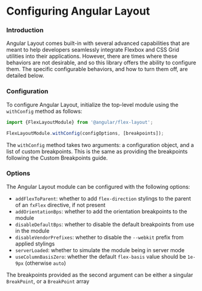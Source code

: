# Configuring Angular Layout

### Introduction

Angular Layout comes built-in with several advanced capabilities that are meant to help developers
seamlessly integrate Flexbox and CSS Grid utilities into their applications. However, there are times
where these behaviors are not desirable, and so this library offers the ability to configure them. 
The specific configurable behaviors, and how to turn them off, are detailed below.

### Configuration

To configure Angular Layout, initialize the top-level module using the `withConfig` method as follows:

```ts
import {FlexLayoutModule} from '@angular/flex-layout';

FlexLayoutModule.withConfig(configOptions, [breakpoints]);
```

The `withConfig` method takes two arguments: a configuration object, and a list of custom breakpoints.
This is the same as providing the breakpoints following the Custom Breakpoints guide.

### Options

The Angular Layout module can be configured with the following options:

* `addFlexToParent`: whether to add `flex-direction` stylings to the parent of an `fxFlex` directive, 
if not present
* `addOrientationBps`: whether to add the orientation breakpoints to the module
* `disableDefaultBps`: whether to disable the default breakpoints from use in the module
* `disableVendorPrefixes`: whether to disable the `--webkit` prefix from applied stylings
* `serverLoaded`: whether to simulate the module being in server mode
* `useColumnBasisZero`: whether the default `flex-basis` value should be `1e-9px` (otherwise `auto`)

The breakpoints provided as the second argument can be either a singular `BreakPoint`, or a `BreakPoint` array
